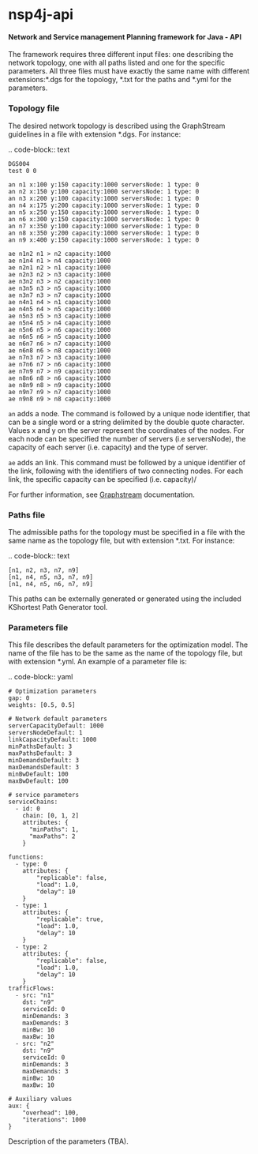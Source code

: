 # nsp4j-api

#### Network and Service management Planning framework for Java - API

The framework requires three different input files: one describing the network topology, one with all paths listed and one for the specific parameters. All three files must have exactly the same name with different extensions:\*.dgs for the topology, \*.txt for the paths and \*.yml for the parameters.

### Topology file

The desired network topology is described using the GraphStream guidelines in a file with extension \*.dgs. For instance:

.. code-block:: text

	DGS004
	test 0 0

    an n1 x:100 y:150 capacity:1000 serversNode: 1 type: 0
    an n2 x:150 y:100 capacity:1000 serversNode: 1 type: 0
    an n3 x:200 y:100 capacity:1000 serversNode: 1 type: 0
    an n4 x:175 y:200 capacity:1000 serversNode: 1 type: 0
    an n5 x:250 y:150 capacity:1000 serversNode: 1 type: 0
    an n6 x:300 y:150 capacity:1000 serversNode: 1 type: 0
    an n7 x:350 y:100 capacity:1000 serversNode: 1 type: 0
    an n8 x:350 y:200 capacity:1000 serversNode: 1 type: 0
    an n9 x:400 y:150 capacity:1000 serversNode: 1 type: 0

    ae n1n2 n1 > n2 capacity:1000
    ae n1n4 n1 > n4 capacity:1000
    ae n2n1 n2 > n1 capacity:1000
    ae n2n3 n2 > n3 capacity:1000
    ae n3n2 n3 > n2 capacity:1000
    ae n3n5 n3 > n5 capacity:1000
    ae n3n7 n3 > n7 capacity:1000
    ae n4n1 n4 > n1 capacity:1000
    ae n4n5 n4 > n5 capacity:1000
    ae n5n3 n5 > n3 capacity:1000
    ae n5n4 n5 > n4 capacity:1000
    ae n5n6 n5 > n6 capacity:1000
    ae n6n5 n6 > n5 capacity:1000
    ae n6n7 n6 > n7 capacity:1000
    ae n6n8 n6 > n8 capacity:1000
    ae n7n3 n7 > n3 capacity:1000
    ae n7n6 n7 > n6 capacity:1000
    ae n7n9 n7 > n9 capacity:1000
    ae n8n6 n8 > n6 capacity:1000
    ae n8n9 n8 > n9 capacity:1000
    ae n9n7 n9 > n7 capacity:1000
    ae n9n8 n9 > n8 capacity:1000


``an`` adds a node. The command is followed by a unique node identifier, that can be a single word or a string delimited by the double quote character. Values x and y on the server represent the coordinates of the nodes. For each node can be specified the number of servers (i.e serversNode), the capacity of each server (i.e. capacity) and the type of server.

``ae`` adds an link. This command must be followed by a unique identifier of the link, following with the identifiers of two connecting nodes. For each link, the specific capacity can be specified (i.e. capacity)/

For further information, see [Graphstream](http://graphstream-project.org/doc/Advanced-Concepts/The-DGS-File-Format/) documentation.


### Paths file

The admissible paths for the topology must be specified in a file with the same name as the topology file, but with extension \*.txt. For instance:

.. code-block:: text

	[n1, n2, n3, n7, n9]
	[n1, n4, n5, n3, n7, n9]
	[n1, n4, n5, n6, n7, n9]

This paths can be externally generated or generated using the included KShortest Path Generator tool.

### Parameters file

This file describes the default parameters for the optimization model. The name of the file has to be the same as the name of the topology file, but with extension \*.yml. An example of a parameter file is:


.. code-block:: yaml

    # Optimization parameters
    gap: 0
    weights: [0.5, 0.5]
    
    # Network default parameters
    serverCapacityDefault: 1000
    serversNodeDefault: 1
    linkCapacityDefault: 1000
    minPathsDefault: 3
    maxPathsDefault: 3
    minDemandsDefault: 3
    maxDemandsDefault: 3
    minBwDefault: 100
    maxBwDefault: 100
    
    # service parameters
    serviceChains:
      - id: 0
        chain: [0, 1, 2]
        attributes: {
          "minPaths": 1,
          "maxPaths": 2
        }
    
    functions:
      - type: 0
        attributes: {
            "replicable": false,
            "load": 1.0,
            "delay": 10
        }
      - type: 1
        attributes: {
            "replicable": true,
            "load": 1.0,
            "delay": 10
        }
      - type: 2
        attributes: {
            "replicable": false,
            "load": 1.0,
            "delay": 10
        }
    trafficFlows:
      - src: "n1"
        dst: "n9"
        serviceId: 0
        minDemands: 3
        maxDemands: 3
        minBw: 10
        maxBw: 10
      - src: "n2"
        dst: "n9"
        serviceId: 0
        minDemands: 3
        maxDemands: 3
        minBw: 10
        maxBw: 10
    
    # Auxiliary values
    aux: {
        "overhead": 100,
        "iterations": 1000
    }

Description of the parameters (TBA).